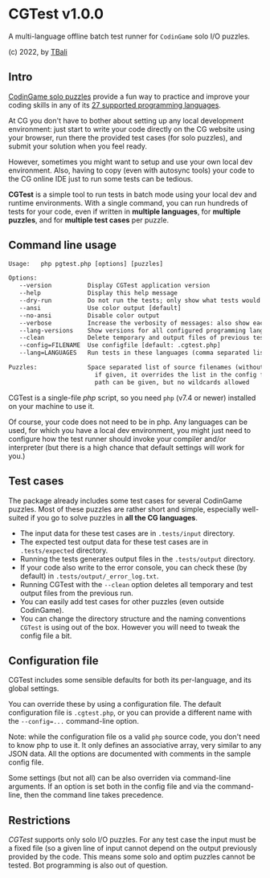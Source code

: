# CGTest v1.0.0

A multi-language offline batch test runner for `CodinGame` solo I/O puzzles.

(c) 2022, by [TBali](https://www.codingame.com/profile/08e6e13d9f7cad047d86ec4d10c777500155033)

## Intro

[CodinGame solo puzzles](https://www.codingame.com/training) provide a fun way to practice and improve your coding skills in any of its [27 supported programming languages](https://www.codingame.com/playgrounds/40701/help-center/languages-versions).

At CG you don't have to bother about setting up any local development environment: just start to write your code directly on the CG website using your browser, run there the provided test cases (for solo puzzles), and submit your solution when you feel ready.

However, sometimes you might want to setup and use your own local dev environment. Also, having to copy (even with autosync tools) your code to the CG online IDE just to run some tests can be tedious.

__CGTest__ is a simple tool to run tests in batch mode using your local dev and runtime environments. With a single command, you can run hundreds of tests for your code, even if written in __multiple languages__, for __multiple puzzles__, and for __multiple test cases__ per puzzle.

## Command line usage

```txt
Usage:   php pgtest.php [options] [puzzles]

Options:
   --version          Display CGTest application version
   --help             Display this help message
   --dry-run          Do not run the tests; only show what tests would run
   --ansi             Use color output [default]
   --no-ansi          Disable color output
   --verbose          Increase the verbosity of messages: also show each passed tests
   --lang-versions    Show versions for all configured programming languages
   --clean            Delete temporary and output files of previous test run
   --config=FILENAME  Use configfile [default: .cgtest.php]
   --lang=LANGUAGES   Run tests in these languages (comma separated list) [default: php]

Puzzles:              Space separated list of source filenames (without extension)
                        if given, it overrides the list in the config file
                        path can be given, but no wildcards allowed
```

CGTest is a single-file _php_ script, so you need `php` (v7.4 or newer) installed on your machine to use it.

Of course, your code does not need to be in php. Any languages can be used, for which you have a local dev environment, you might just need to configure how the test runner should invoke your compiler and/or interpreter (but there is a high chance that default settings will work for you.)

## Test cases

The package already includes some test cases for several CodinGame puzzles. Most of these puzzles are rather short and simple, especially well-suited if you go to solve puzzles in __all the CG languages__.

* The input data for these test cases are in `.tests/input` directory.
* The expected test output data for these test cases are in `.tests/expected` directory.
* Running the tests generates output files in the `.tests/output` directory.
* If your code also write to the error console, you can check these (by default) in `.tests/output/_error_log.txt`.
* Running CGTest with the `--clean` option deletes all temporary and test output files from the previous run.
* You can easily add test cases for other puzzles (even outside CodinGame).
* You can change the directory structure and the naming conventions `CGTest` is using out of the box. However you will need to tweak the config file a bit.

## Configuration file

CGTest includes some sensible defaults for both its per-language, and its global settings.

You can override these by using a configuration file. The default configuration file is `.cgtest.php`, or you can provide a different name with the `--config=...` command-line option.

Note: while the configuration file os a valid `php` source code, you don't need to know php to use it. It only defines an associative array, very similar to any JSON data. All the options are documented with comments in the sample config file.

Some settings (but not all) can be also overriden via command-line arguments. If an option is set both in the config file and via the command-line, then the command line takes precedence.

## Restrictions

_CGTest_ supports only solo I/O puzzles. For any test case the input must be a fixed file (so a given line of input cannot depend on the output previously provided by the code. This means some solo and optim puzzles cannot be tested. Bot programming is also out of question.
